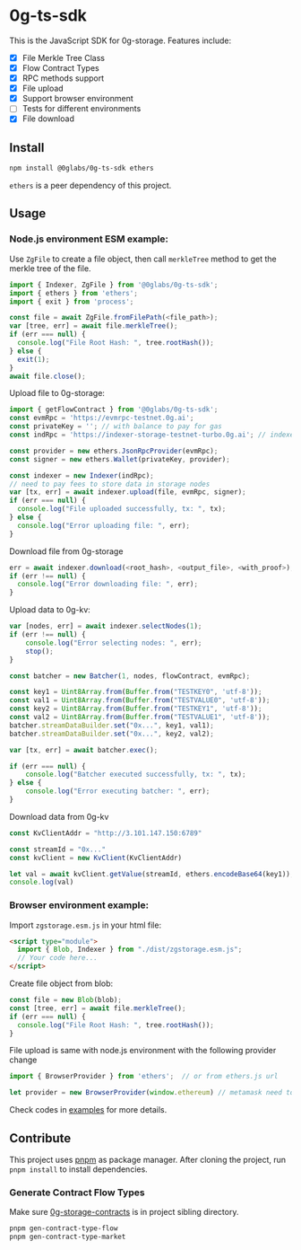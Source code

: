 # 0g-ts-sdk

This is the JavaScript SDK for 0g-storage. Features include:

- [x] File Merkle Tree Class
- [x] Flow Contract Types
- [x] RPC methods support
- [x] File upload
- [x] Support browser environment
- [ ] Tests for different environments
- [x] File download

## Install

```sh
npm install @0glabs/0g-ts-sdk ethers
```

`ethers` is a peer dependency of this project.

## Usage

### Node.js environment ESM example:

Use `ZgFile` to create a file object, then call `merkleTree` method to get the merkle tree of the file.

```js
import { Indexer, ZgFile } from '@0glabs/0g-ts-sdk';
import { ethers } from 'ethers';
import { exit } from 'process';

const file = await ZgFile.fromFilePath(<file_path>);
var [tree, err] = await file.merkleTree();
if (err === null) {
  console.log("File Root Hash: ", tree.rootHash());
} else {
  exit(1);
}
await file.close();
```

Upload file to 0g-storage:

```js
import { getFlowContract } from '@0glabs/0g-ts-sdk';
const evmRpc = 'https://evmrpc-testnet.0g.ai';
const privateKey = ''; // with balance to pay for gas
const indRpc = 'https://indexer-storage-testnet-turbo.0g.ai'; // indexer rpc

const provider = new ethers.JsonRpcProvider(evmRpc);
const signer = new ethers.Wallet(privateKey, provider);

const indexer = new Indexer(indRpc);
// need to pay fees to store data in storage nodes
var [tx, err] = await indexer.upload(file, evmRpc, signer);
if (err === null) {
  console.log("File uploaded successfully, tx: ", tx);
} else {
  console.log("Error uploading file: ", err);
}
```

Download file from 0g-storage

```js
err = await indexer.download(<root_hash>, <output_file>, <with_proof>);
if (err !== null) {
  console.log("Error downloading file: ", err);
}
```

Upload data to 0g-kv:

```js
var [nodes, err] = await indexer.selectNodes(1);
if (err !== null) {
    console.log("Error selecting nodes: ", err);
    stop();
}

const batcher = new Batcher(1, nodes, flowContract, evmRpc);

const key1 = Uint8Array.from(Buffer.from("TESTKEY0", 'utf-8'));
const val1 = Uint8Array.from(Buffer.from("TESTVALUE0", 'utf-8'));
const key2 = Uint8Array.from(Buffer.from("TESTKEY1", 'utf-8'));
const val2 = Uint8Array.from(Buffer.from("TESTVALUE1", 'utf-8'));
batcher.streamDataBuilder.set("0x...", key1, val1);
batcher.streamDataBuilder.set("0x...", key2, val2);

var [tx, err] = await batcher.exec();

if (err === null) {
    console.log("Batcher executed successfully, tx: ", tx);
} else {
    console.log("Error executing batcher: ", err);
}
```

Download data from 0g-kv
```js
const KvClientAddr = "http://3.101.147.150:6789"

const streamId = "0x..."
const kvClient = new KvClient(KvClientAddr)

let val = await kvClient.getValue(streamId, ethers.encodeBase64(key1));
console.log(val)
```

### Browser environment example:

Import `zgstorage.esm.js` in your html file:

```html
<script type="module">
  import { Blob, Indexer } from "./dist/zgstorage.esm.js";
  // Your code here...
</script>
```

Create file object from blob:

```js
const file = new Blob(blob);
const [tree, err] = await file.merkleTree();
if (err === null) {
  console.log("File Root Hash: ", tree.rootHash());
}
```

File upload is same with node.js environment with the following provider change

```js
import { BrowserProvider } from 'ethers';  // or from ethers.js url

let provider = new BrowserProvider(window.ethereum) // metamask need to be installed
```

Check codes in [examples](./examples) for more details.

## Contribute

This project uses [pnpm](https://pnpm.js.org/) as package manager. After cloning the project, run `pnpm install` to install dependencies.

### Generate Contract Flow Types

Make sure [0g-storage-contracts](https://github.com/0glabs/0g-storage-contracts) is in project sibling directory.

```sh
pnpm gen-contract-type-flow
pnpm gen-contract-type-market
```

